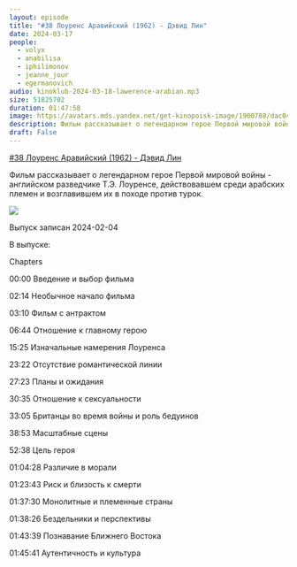 ```yaml
---
layout: episode
title: "#38 Лоуренс Аравийский (1962) - Дэвид Лин"
date: 2024-03-17
people:
  - volyx
  - anabilisa
  - iphilimonov
  - jeanne_jour
  - egermanovich
audio: kinoklub-2024-03-18-lawerence-arabian.mp3
size: 51825702
duration: 01:47:58
image: https://avatars.mds.yandex.net/get-kinopoisk-image/1900788/dac0474a-5c74-4024-8e4a-5c98a2a45a19/600x
description: Фильм рассказывает о легендарном герое Первой мировой войны - английском разведчике Т.Э. Лоуренсе, действовавшем среди арабских племен и возглавившем их в походе против турок.
draft: False
---
```


[#38 Лоуренс Аравийский (1962) - Дэвид Лин](https://www.kinopoisk.ru/film/347/)

Фильм рассказывает о легендарном герое Первой мировой войны - английском разведчике Т.Э. Лоуренсе, действовавшем среди арабских племен и возглавившем их в походе против турок.

![](https://avatars.mds.yandex.net/get-kinopoisk-image/1900788/dac0474a-5c74-4024-8e4a-5c98a2a45a19/600x)

Выпуск записан 2024-02-04

В выпуске:

Chapters

00:00 Введение и выбор фильма

02:14 Необычное начало фильма

03:10 Фильм с антрактом

06:44 Отношение к главному герою

15:25 Изначальные намерения Лоуренса

23:22 Отсутствие романтической линии

27:23 Планы и ожидания

30:35 Отношение к сексуальности

33:05 Британцы во время войны и роль бедуинов

38:53 Масштабные сцены

52:38 Цель героя

01:04:28 Различие в морали

01:23:43 Риск и близость к смерти

01:37:30 Монолитные и племенные страны

01:38:26 Бездельники и перспективы

01:43:39 Познавание Ближнего Востока

01:45:41 Аутентичность и культура
